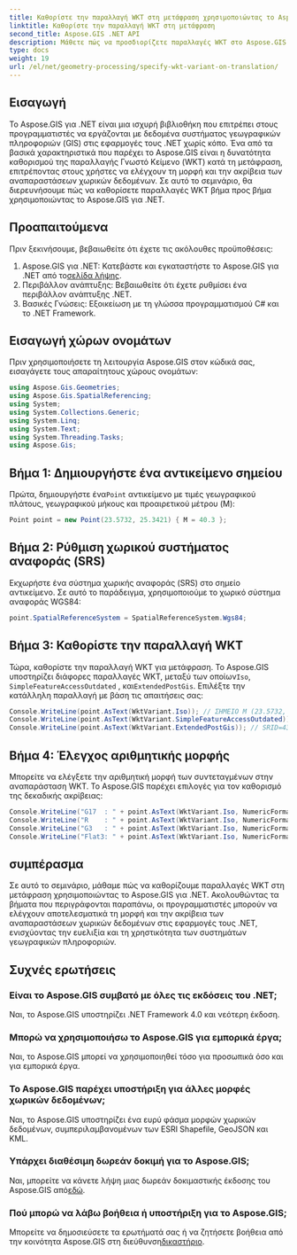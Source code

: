 ```yaml
---
title: Καθορίστε την παραλλαγή WKT στη μετάφραση χρησιμοποιώντας το Aspose.GIS
linktitle: Καθορίστε την παραλλαγή WKT στη μετάφραση
second_title: Aspose.GIS .NET API
description: Μάθετε πώς να προσδιορίζετε παραλλαγές WKT στο Aspose.GIS για .NET για να ελέγχετε αποτελεσματικά τη μορφή και την ακρίβεια αναπαράστασης χωρικών δεδομένων.
type: docs
weight: 19
url: /el/net/geometry-processing/specify-wkt-variant-on-translation/
---
```

## Εισαγωγή
Το Aspose.GIS για .NET είναι μια ισχυρή βιβλιοθήκη που επιτρέπει στους προγραμματιστές να εργάζονται με δεδομένα συστήματος γεωγραφικών πληροφοριών (GIS) στις εφαρμογές τους .NET χωρίς κόπο. Ένα από τα βασικά χαρακτηριστικά που παρέχει το Aspose.GIS είναι η δυνατότητα καθορισμού της παραλλαγής Γνωστό Κείμενο (WKT) κατά τη μετάφραση, επιτρέποντας στους χρήστες να ελέγχουν τη μορφή και την ακρίβεια των αναπαραστάσεων χωρικών δεδομένων. Σε αυτό το σεμινάριο, θα διερευνήσουμε πώς να καθορίσετε παραλλαγές WKT βήμα προς βήμα χρησιμοποιώντας το Aspose.GIS για .NET.
## Προαπαιτούμενα
Πριν ξεκινήσουμε, βεβαιωθείτε ότι έχετε τις ακόλουθες προϋποθέσεις:
1. Aspose.GIS για .NET: Κατεβάστε και εγκαταστήστε το Aspose.GIS για .NET από το[σελίδα λήψης](https://releases.aspose.com/gis/net/).
2. Περιβάλλον ανάπτυξης: Βεβαιωθείτε ότι έχετε ρυθμίσει ένα περιβάλλον ανάπτυξης .NET.
3. Βασικές Γνώσεις: Εξοικείωση με τη γλώσσα προγραμματισμού C# και το .NET Framework.

## Εισαγωγή χώρων ονομάτων
Πριν χρησιμοποιήσετε τη λειτουργία Aspose.GIS στον κώδικά σας, εισαγάγετε τους απαραίτητους χώρους ονομάτων:
```csharp
using Aspose.Gis.Geometries;
using Aspose.Gis.SpatialReferencing;
using System;
using System.Collections.Generic;
using System.Linq;
using System.Text;
using System.Threading.Tasks;
using Aspose.Gis;
```
## Βήμα 1: Δημιουργήστε ένα αντικείμενο σημείου
 Πρώτα, δημιουργήστε ένα`Point` αντικείμενο με τιμές γεωγραφικού πλάτους, γεωγραφικού μήκους και προαιρετικού μέτρου (M):
```csharp
Point point = new Point(23.5732, 25.3421) { M = 40.3 };
```
## Βήμα 2: Ρύθμιση χωρικού συστήματος αναφοράς (SRS)
Εκχωρήστε ένα σύστημα χωρικής αναφοράς (SRS) στο σημείο αντικείμενο. Σε αυτό το παράδειγμα, χρησιμοποιούμε το χωρικό σύστημα αναφοράς WGS84:
```csharp
point.SpatialReferenceSystem = SpatialReferenceSystem.Wgs84;
```
## Βήμα 3: Καθορίστε την παραλλαγή WKT
 Τώρα, καθορίστε την παραλλαγή WKT για μετάφραση. Το Aspose.GIS υποστηρίζει διάφορες παραλλαγές WKT, μεταξύ των οποίων`Iso`, `SimpleFeatureAccessOutdated` , και`ExtendedPostGis`. Επιλέξτε την κατάλληλη παραλλαγή με βάση τις απαιτήσεις σας:
```csharp
Console.WriteLine(point.AsText(WktVariant.Iso)); // ΣΗΜΕΙΟ M (23.5732, 25.3421, 40.3)
Console.WriteLine(point.AsText(WktVariant.SimpleFeatureAccessOutdated)); // POINT (23.5732, 25.3421)
Console.WriteLine(point.AsText(WktVariant.ExtendedPostGis)); // SRID=4326;POINTM (23.5732, 25.3421, 40.3)
```
## Βήμα 4: Έλεγχος αριθμητικής μορφής
Μπορείτε να ελέγξετε την αριθμητική μορφή των συντεταγμένων στην αναπαράσταση WKT. Το Aspose.GIS παρέχει επιλογές για τον καθορισμό της δεκαδικής ακρίβειας:
```csharp
Console.WriteLine("G17  : " + point.AsText(WktVariant.Iso, NumericFormat.General(17))); // POINT M (23.5732 25.342099999999999 40.299999999999997)
Console.WriteLine("R    : " + point.AsText(WktVariant.Iso, NumericFormat.RoundTrip)); // POINT M (23.5732 25.3421 40.3)
Console.WriteLine("G3   : " + point.AsText(WktVariant.Iso, NumericFormat.General(3))); // ΣΗΜΕΙΟ Μ (23,6 25,3 40,3)
Console.WriteLine("Flat3: " + point.AsText(WktVariant.Iso, NumericFormat.Flat(3))); // ΣΗΜΕΙΟ Μ (23.573 25.342 40.3)
```

## συμπέρασμα
Σε αυτό το σεμινάριο, μάθαμε πώς να καθορίζουμε παραλλαγές WKT στη μετάφραση χρησιμοποιώντας το Aspose.GIS για .NET. Ακολουθώντας τα βήματα που περιγράφονται παραπάνω, οι προγραμματιστές μπορούν να ελέγχουν αποτελεσματικά τη μορφή και την ακρίβεια των αναπαραστάσεων χωρικών δεδομένων στις εφαρμογές τους .NET, ενισχύοντας την ευελιξία και τη χρηστικότητα των συστημάτων γεωγραφικών πληροφοριών.
## Συχνές ερωτήσεις
### Είναι το Aspose.GIS συμβατό με όλες τις εκδόσεις του .NET;
Ναι, το Aspose.GIS υποστηρίζει .NET Framework 4.0 και νεότερη έκδοση.
### Μπορώ να χρησιμοποιήσω το Aspose.GIS για εμπορικά έργα;
Ναι, το Aspose.GIS μπορεί να χρησιμοποιηθεί τόσο για προσωπικά όσο και για εμπορικά έργα.
### Το Aspose.GIS παρέχει υποστήριξη για άλλες μορφές χωρικών δεδομένων;
Ναι, το Aspose.GIS υποστηρίζει ένα ευρύ φάσμα μορφών χωρικών δεδομένων, συμπεριλαμβανομένων των ESRI Shapefile, GeoJSON και KML.
### Υπάρχει διαθέσιμη δωρεάν δοκιμή για το Aspose.GIS;
 Ναι, μπορείτε να κάνετε λήψη μιας δωρεάν δοκιμαστικής έκδοσης του Aspose.GIS από[εδώ](https://releases.aspose.com/).
### Πού μπορώ να λάβω βοήθεια ή υποστήριξη για το Aspose.GIS;
 Μπορείτε να δημοσιεύσετε τα ερωτήματά σας ή να ζητήσετε βοήθεια από την κοινότητα Aspose.GIS στη διεύθυνση[δικαστήριο](https://forum.aspose.com/c/gis/33).